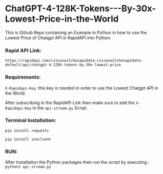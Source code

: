 # ChatGPT-4-128K-Tokens---By-30x-Lowest-Price-in-the-World
This is Github Repo containing an Example in Python in how to use the Lowest Price of Chatgpt API in RapidAPI into Python.


### Rapid API Link:
`https://rapidapi.com/ciscoswitchesapidata-ciscoswitchesapidata-default/api/chatgpt-4-128k-tokens-by-30x-lowest-price`


### Requirements:


`X-Rapidapi-Key`: this key is needed in order to use the Lowest Chatgpt API in the World.


After subscribing in the RapidAPi Link then make sure to add the `X-Rapidapi-Key` in the `api-stream.py` Script.

### Terminal Installation:

`pip install requests`

`pip install sseclient`


### RUN:
After Installation the Python packages then run the script by executing :
`python3 api-stream.py`


